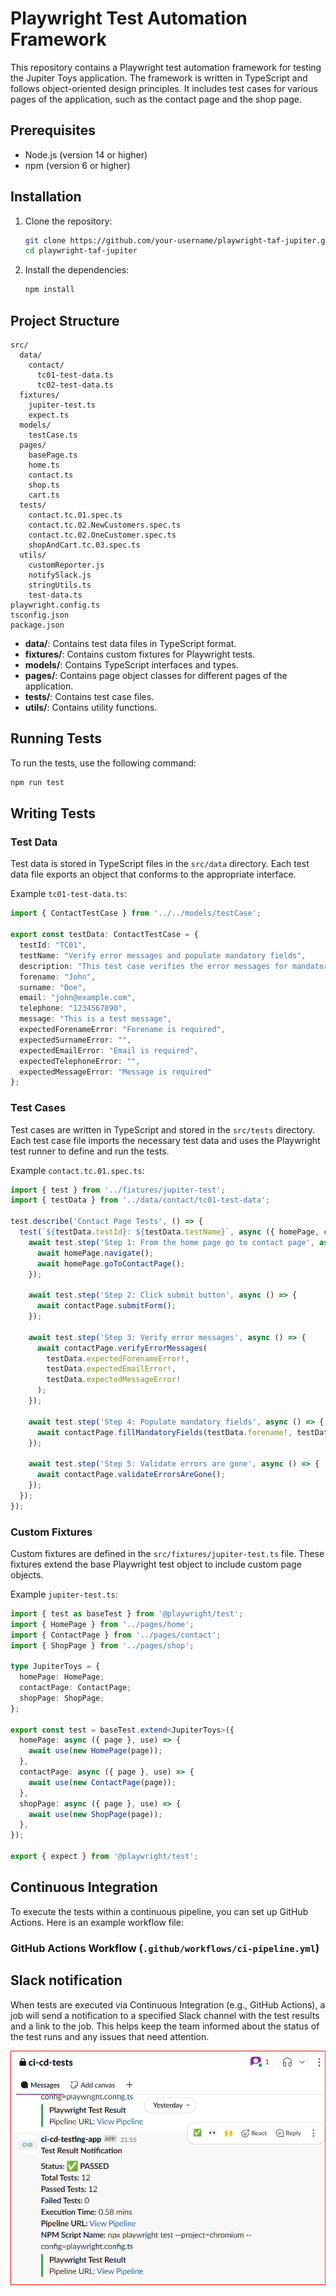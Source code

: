 # Playwright Test Automation Framework

This repository contains a Playwright test automation framework for testing the Jupiter Toys application. The framework is written in TypeScript and follows object-oriented design principles. It includes test cases for various pages of the application, such as the contact page and the shop page.

## Prerequisites

- Node.js (version 14 or higher)
- npm (version 6 or higher)

## Installation

1. Clone the repository:
   ```sh
   git clone https://github.com/your-username/playwright-taf-jupiter.git
   cd playwright-taf-jupiter
   ```

2. Install the dependencies:
   ```sh
   npm install
   ```

## Project Structure

```
src/
  data/
    contact/
      tc01-test-data.ts
      tc02-test-data.ts
  fixtures/
    jupiter-test.ts
    expect.ts
  models/
    testCase.ts
  pages/
    basePage.ts
    home.ts
    contact.ts
    shop.ts
    cart.ts
  tests/
    contact.tc.01.spec.ts
    contact.tc.02.NewCustomers.spec.ts
    contact.tc.02.OneCustomer.spec.ts
    shopAndCart.tc.03.spec.ts
  utils/    
    customReporter.js
    notifySlack.js
    stringUtils.ts
    test-data.ts 
playwright.config.ts
tsconfig.json
package.json
```

- **data/**: Contains test data files in TypeScript format.
- **fixtures/**: Contains custom fixtures for Playwright tests.
- **models/**: Contains TypeScript interfaces and types.
- **pages/**: Contains page object classes for different pages of the application.
- **tests/**: Contains test case files.
- **utils/**: Contains utility functions.

## Running Tests

To run the tests, use the following command:
```sh
npm run test
```

## Writing Tests

### Test Data

Test data is stored in TypeScript files in the `src/data` directory. Each test data file exports an object that conforms to the appropriate interface.

Example `tc01-test-data.ts`:
```typescript
import { ContactTestCase } from '../../models/testCase';

export const testData: ContactTestCase = {
  testId: "TC01",
  testName: "Verify error messages and populate mandatory fields",
  description: "This test case verifies the error messages for mandatory fields and populates them.",
  forename: "John",
  surname: "Doe",
  email: "john@example.com",
  telephone: "1234567890",
  message: "This is a test message",
  expectedForenameError: "Forename is required",
  expectedSurnameError: "",
  expectedEmailError: "Email is required",
  expectedTelephoneError: "",
  expectedMessageError: "Message is required"
};
```

### Test Cases

Test cases are written in TypeScript and stored in the `src/tests` directory. Each test case file imports the necessary test data and uses the Playwright test runner to define and run the tests.

Example `contact.tc.01.spec.ts`:
```typescript
import { test } from '../fixtures/jupiter-test';
import { testData } from '../data/contact/tc01-test-data';

test.describe('Contact Page Tests', () => {
  test(`${testData.testId}: ${testData.testName}`, async ({ homePage, contactPage }) => {
    await test.step('Step 1: From the home page go to contact page', async () => {
      await homePage.navigate();
      await homePage.goToContactPage();
    });

    await test.step('Step 2: Click submit button', async () => {
      await contactPage.submitForm();
    });

    await test.step('Step 3: Verify error messages', async () => {
      await contactPage.verifyErrorMessages(
        testData.expectedForenameError!,
        testData.expectedEmailError!,
        testData.expectedMessageError!
      );
    });

    await test.step('Step 4: Populate mandatory fields', async () => {
      await contactPage.fillMandatoryFields(testData.forename!, testData.email!, testData.message!, testData.telephone!);
    });

    await test.step('Step 5: Validate errors are gone', async () => {
      await contactPage.validateErrorsAreGone();
    });
  });
});
```

### Custom Fixtures

Custom fixtures are defined in the `src/fixtures/jupiter-test.ts` file. These fixtures extend the base Playwright test object to include custom page objects.

Example `jupiter-test.ts`:
```typescript
import { test as baseTest } from '@playwright/test';
import { HomePage } from '../pages/home';
import { ContactPage } from '../pages/contact';
import { ShopPage } from '../pages/shop';

type JupiterToys = {
  homePage: HomePage;
  contactPage: ContactPage;
  shopPage: ShopPage;
};

export const test = baseTest.extend<JupiterToys>({
  homePage: async ({ page }, use) => {
    await use(new HomePage(page));
  },
  contactPage: async ({ page }, use) => {
    await use(new ContactPage(page));
  },
  shopPage: async ({ page }, use) => {
    await use(new ShopPage(page));
  },
});

export { expect } from '@playwright/test';
```

## Continuous Integration

To execute the tests within a continuous pipeline, you can set up GitHub Actions. Here is an example workflow file:

### GitHub Actions Workflow (`.github/workflows/ci-pipeline.yml`)


## Slack notification

When tests are executed via Continuous Integration (e.g., GitHub Actions), a job will send a notification to a specified Slack channel with the test results and a link to the job. This helps keep the team informed about the status of the test runs and any issues that need attention.

![alt text](image.png)
